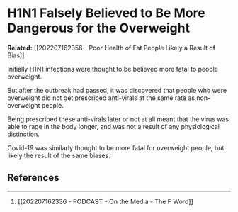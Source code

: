 # H1N1 Falsely Believed to Be More Dangerous for the Overweight

**Related:** [[202207162356 - Poor Health of Fat People Likely a Result of Bias]]

Initially H1N1 infections were thought to be believed more fatal to people overweight.

But after the outbreak had passed, it was discovered that people who were overweight did not get prescribed anti-virals at the same rate as non-overweight people.

Being prescribed these anti-virals later or not at all meant that the virus was able to rage in the body longer, and was not a result of any physiological distinction. 

Covid-19 was similarly thought to be more fatal for overweight people, but likely the result of the same biases.

## References
---
1. [[202207162336 - PODCAST - On the Media - The F Word]]